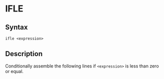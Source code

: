 # IFLE

## Syntax
```assembly
ifle <expression>
```

## Description
Conditionally assemble the following lines if `<expression>` is less than zero or equal.
